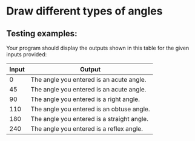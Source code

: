 # Draw different types of angles

## Testing examples:

Your program should display the outputs shown in this table for the given inputs provided:

| Input | Output                                     |
| ----- | ------------------------------------------ |
| 0     | The angle you entered is an acute angle.   |
| 45    | The angle you entered is an acute angle.   |
| 90    | The angle you entered is a right angle.    |
| 110   | The angle you entered is an obtuse angle.  |
| 180   | The angle you entered is a straight angle. |
| 240   | The angle you entered is a reflex angle.   |
